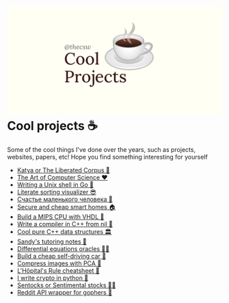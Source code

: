 ![preview](./preview.png)
Cool projects ☕
===============

Some of the cool things I\'ve done over the years, such as projects,
websites, papers, etc! Hope you find something interesting for yourself

-   [Katya or The Liberated Corpus 🙈](./katya)
-   [The Art of Computer Science ❤️](./art)
-   [Writing a Unix shell in Go 🐚](./quash)
-   [Literate sorting visualizer 😎](./literate)
-   [Счастье маленького человека 🧥](./chelovek)
-   [Secure and cheap smart homes 🏠](./sandissa)
-   [Build a MIPS CPU with VHDL 💼](./mips)
-   [Write a compiler in C++ from nil 🍺](./crona)
-   [Cool pure C++ data structures 🏛](./algo560)
-   [Sandy\'s tutoring notes 📝](./tutor_sp21)
-   [Differential equations oracles 🧎‍♀️](./diffeq)
-   [Build a cheap self-driving car 🚗](./kaylee)
-   [Compress images with PCA 🎱](./lenna)
-   [L\'Hôpital\'s Rule cheatsheet 🏥](./lhopital)
-   [I write crypto in python 🍾](./crypto)
-   [Sentocks or Sentimental stocks 💇‍♀️](./sentocks)
-   [Reddit API wrapper for gophers 🎩](./mira)
